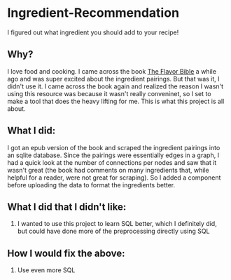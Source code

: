 # Ingredient-Recommendation
I figured out what ingredient you should add to your recipe!

## Why?
I love food and cooking. I came across the book [The Flavor Bible](https://www.amazon.com/Flavor-Bible-Essential-Creativity-Imaginative/dp/0316118400) a while ago and was super excited about the ingredient pairings. But that was it, I didn't use it. I came across the book again and realized the reason I wasn't using this resource was because it wasn't really conveninet, so I set to make a tool that does the heavy lifting for me. This is what this project is all about. 

## What I did:
I got an epub version of the book and scraped the ingredient pairings into an sqlite database. Since the pairings were essentially edges in a graph, I had a quick look at the number of connections per nodes and saw that it wasn't great (the book had comments on many ingredients that, while helpful for a reader, were not great for scraping). So I added a component before uploading the data to format the ingredients better. 

## What I did that I didn't like:
1.  I wanted to use this project to learn SQL better, which I definitely did, but could have done more of the preprocessing directly using SQL

## How I would fix the above: 
1.  Use even more SQL
